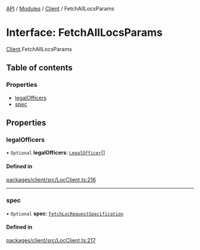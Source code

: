 [API](../API.md) / [Modules](../modules.md) / [Client](../modules/Client.md) / FetchAllLocsParams

# Interface: FetchAllLocsParams

[Client](../modules/Client.md).FetchAllLocsParams

## Table of contents

### Properties

- [legalOfficers](Client.FetchAllLocsParams.md#legalofficers)
- [spec](Client.FetchAllLocsParams.md#spec)

## Properties

### legalOfficers

• `Optional` **legalOfficers**: [`LegalOfficer`](Client.LegalOfficer.md)[]

#### Defined in

[packages/client/src/LocClient.ts:216](https://github.com/logion-network/logion-api/blob/main/packages/client/src/LocClient.ts#L216)

___

### spec

• `Optional` **spec**: [`FetchLocRequestSpecification`](Client.FetchLocRequestSpecification.md)

#### Defined in

[packages/client/src/LocClient.ts:217](https://github.com/logion-network/logion-api/blob/main/packages/client/src/LocClient.ts#L217)
